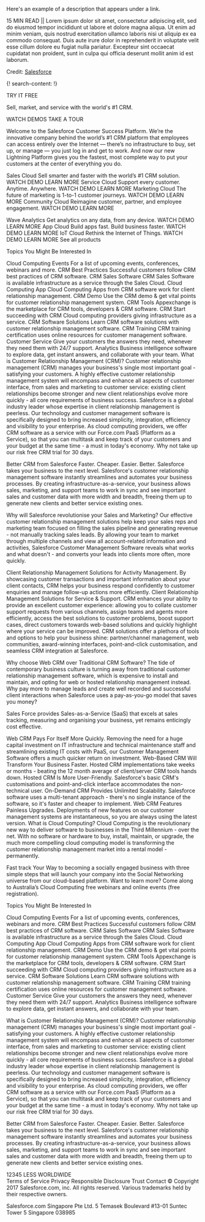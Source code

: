 Here's an example of a description that appears under a link.

15 MIN READ || Lorem ipsum dolor sit amet, consectetur adipiscing elit, sed do eiusmod tempor incididunt ut labore et dolore magna aliqua. Ut enim ad minim veniam, quis nostrud exercitation ullamco laboris nisi ut aliquip ex ea commodo consequat. Duis aute irure dolor in reprehenderit in voluptate velit esse cillum dolore eu fugiat nulla pariatur. Excepteur sint occaecat cupidatat non proident, sunt in culpa qui officia deserunt mollit anim id est laborum.

Credit: [Salesforce](https://www.salesforce.com/)


{! search-content: !}


TRY IT FREE
 
 
Sell, market, and service with 
the world's #1 CRM.
 
WATCH DEMOS   TAKE A TOUR
 
Welcome to the Salesforce Customer Success Platform.
We’re the innovative company behind the world’s #1 CRM platform that employees can access entirely over the Internet — there’s no infrastructure to buy, set up, or manage — you just log in and get to work. And now our new Lightning Platform gives you the fastest, most complete way to put your customers at the center of everything you do.

 
 
Sales Cloud
Sell smarter and faster with the world’s #1 CRM solution.
WATCH DEMO
LEARN MORE 
Service Cloud
Support every customer. Anytime. Anywhere.
WATCH DEMO
LEARN MORE 
Marketing Cloud
The future of marketing is 1-to-1 customer journeys.
WATCH DEMO
LEARN MORE 
Community Cloud
Reimagine customer, partner, and employee engagement.
WATCH DEMO
LEARN MORE 
 
Wave Analytics
Get analytics on any data, from any device.
WATCH DEMO
LEARN MORE 
App Cloud
Build apps fast. Build business faster.
WATCH DEMO
LEARN MORE 
IoT Cloud
Rethink the Internet of Things.
WATCH DEMO
LEARN MORE 
See all products

 
 
Topics You Might Be Interested In
 
Cloud Computing Events For a list of upcoming events, conferences, webinars and more.
CRM Best Practices Successful customers follow CRM best practices of CRM software.
CRM Sales Software CRM Sales Software is available infrastructure as a service through the Sales Cloud.
Cloud Computing App Cloud Computing Apps from CRM software work for client relationship management.
CRM Demo Use the CRM demo & get vital points for customer relationship management system.
CRM Tools Appexchange is the marketplace for CRM tools, developers & CRM software.
CRM Start succeeding with CRM Cloud computing providers giving infrastructure as a service.
CRM Software Solutions Learn CRM software solutions with customer relationship management software.
CRM Training CRM training certification uses online resources for customer management software.
Customer Service Give your customers the answers they need, whenever they need them with 24/7 support.
Analytics Business intelligence software to explore data, get instant answers, and collaborate with your team.
What is Customer Relationship Management (CRM)?
Customer relationship management (CRM) manages your business's single most important goal - satisfying your customers. A highly effective customer relationship management system will encompass and enhance all aspects of customer interface, from sales and marketing to customer service: existing client relationships become stronger and new client relationships evolve more quickly - all core requirements of business success. Salesforce is a global industry leader whose expertise in client relationship management is peerless. Our technology and customer management software is specifically designed to bring increased simplicity, integration, efficiency and visibility to your enterprise. As cloud computing providers, we offer CRM software as a service with our Force.com PaaS (Platform as a Service), so that you can multitask and keep track of your customers and your budget at the same time - a must in today's economy. Why not take up our risk free CRM trial for 30 days.

Better CRM from Salesforce
Faster. Cheaper. Easier. Better. Salesforce takes your business to the next level. Salesforce's customer relationship management software instantly streamlines and automates your business processes. By creating infrastructure-as-a-service, your business allows sales, marketing, and support teams to work in sync and see important sales and customer data with more width and breadth, freeing them up to generate new clients and better service existing ones.

Why will Salesforce revolutionise your Sales and Marketing?
Our effective customer relationship management solutions help keep your sales reps and marketing team focused on filling the sales pipeline and generating revenue - not manually tracking sales leads. By allowing your team to market through multiple channels and view all account-related information and activities, Salesforce Customer Management Software reveals what works and what doesn't - and converts your leads into clients more often, more quickly.

Client Relationship Management Solutions for Activity Management.
By showcasing customer transactions and important information about your client contacts, CRM helps your business respond confidently to customer enquiries and manage follow-up actions more efficiently.
Client Relationship Management Solutions for Service & Support.
CRM enhances your ability to provide an excellent customer experience: allowing you to collate customer support requests from various channels, assign teams and agents more efficiently, access the best solutions to customer problems, boost support cases, direct customers towards web-based solutions and quickly highlight where your service can be improved.
CRM solutions offer a plethora of tools and options to help your business shine: partner/channel management, web communities, award-winning interfaces, point-and-click customisation, and seamless CRM integration at Salesforce.

Why choose Web CRM over Traditional CRM Software?
The tide of contemporary business culture is turning away from traditional customer relationship management software, which is expensive to install and maintain, and opting for web or hosted relationship management instead. Why pay more to manage leads and create well recorded and successful client interactions when Salesforce uses a pay-as-you-go model that saves you money?

Sales Force provides Sales-as-a-Service (SaaS) that excels at sales tracking, measuring and organising your business, yet remains enticingly cost effective.

Web CRM Pays For Itself More Quickly. Removing the need for a huge capital investment on IT infrastructure and technical maintenance staff and streamlining existing IT costs with PaaS, our Customer Management Software offers a much quicker return on investment.
Web-Based CRM Will Transform Your Business Faster. Hosted CRM implementations take weeks or months - beating the 12 month average of client/server CRM tools hands down.
Hosted CRM Is More User-Friendly. Salesforce's basic CRM's customisations and point-and-click interface accommodates the non-technical user.
On-Demand CRM Provides Unlimited Scalability. Salesforce software uses a multi-tenant approach - there's no single instance of the software, so it's faster and cheaper to implement.
Web CRM Features Painless Upgrades. Deployments of new features on our customer management systems are instantaneous, so you are always using the latest version.
What is Cloud Computing?
Cloud Computing is the revolutionary new way to deliver software to businesses in the Third Millennium - over the net. With no software or hardware to buy, install, maintain, or upgrade, the much more compelling cloud computing model is transforming the customer relationship management market into a rental model - permanently.

Fast track Your Way to becoming a socially engaged business with three simple steps that will launch your company into the Social Networking universe from our cloud-based platform. Want to learn more? Come along to Australia’s Cloud Computing free webinars and online events (free registration).

Topics You Might Be Interested In
 
Cloud Computing Events For a list of upcoming events, conferences, webinars and more.
CRM Best Practices Successful customers follow CRM best practices of CRM software.
CRM Sales Software CRM Sales Software is available infrastructure as a service through the Sales Cloud.
Cloud Computing App Cloud Computing Apps from CRM software work for client relationship management.
CRM Demo Use the CRM demo & get vital points for customer relationship management system.
CRM Tools Appexchange is the marketplace for CRM tools, developers & CRM software.
CRM Start succeeding with CRM Cloud computing providers giving infrastructure as a service.
CRM Software Solutions Learn CRM software solutions with customer relationship management software.
CRM Training CRM training certification uses online resources for customer management software.
Customer Service Give your customers the answers they need, whenever they need them with 24/7 support.
Analytics Business intelligence software to explore data, get instant answers, and collaborate with your team.

What is Customer Relationship Management (CRM)?
Customer relationship management (CRM) manages your business's single most important goal - satisfying your customers. A highly effective customer relationship management system will encompass and enhance all aspects of customer interface, from sales and marketing to customer service: existing client relationships become stronger and new client relationships evolve more quickly - all core requirements of business success. Salesforce is a global industry leader whose expertise in client relationship management is peerless. Our technology and customer management software is specifically designed to bring increased simplicity, integration, efficiency and visibility to your enterprise. As cloud computing providers, we offer CRM software as a service with our Force.com PaaS (Platform as a Service), so that you can multitask and keep track of your customers and your budget at the same time - a must in today's economy. Why not take up our risk free CRM trial for 30 days.

Better CRM from Salesforce
Faster. Cheaper. Easier. Better. Salesforce takes your business to the next level. Salesforce's customer relationship management software instantly streamlines and automates your business processes. By creating infrastructure-as-a-service, your business allows sales, marketing, and support teams to work in sync and see important sales and customer data with more width and breadth, freeing them up to generate new clients and better service existing ones.

12345
LESS
WORLDWIDE  
Terms of Service Privacy Responsible Disclosure Trust Contact
© Copyright 2017 Salesforce.com, inc. All rights reserved. Various trademarks held by their respective owners.

Salesforce.com Singapore Pte Ltd. 5 Temasek Boulevard #13-01 Suntec Tower 5 Singapore 038985

 
